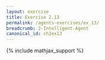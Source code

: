 ```yaml
---
layout: exercise
title: Exercise 2.13
permalink: /agents-exercises/ex_13/
breadcrumb: 2-Intelligent-Agent
canonical_id: ch2ex13
---
```


{% include mathjax_support %}
